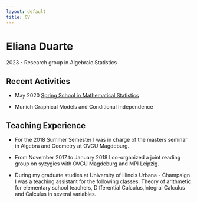 ```yaml
---
layout: default
title: CV
---
```


# Eliana Duarte
2023 - Research group in Algebraic Statistics

## Recent Activities

* May 2020 [Spring School in Mathematical Statistics](https://www.mis.mpg.de/calendar/conferences/2020/ssms2020.html)

* Munich Graphical Models and Conditional Independence

## Teaching Experience

* For the 2018 Summer Semester I was in charge of the masters seminar in Algebra and Geometry
at OVGU Magdeburg.

* From November 2017 to January 2018 I co-organized a joint reading group on syzygies with
OVGU Magdeburg and MPI Leipzig.

* During my graduate studies at University of Illinois Urbana - Champaign I was a
teaching assistant for the following classes: Theory of arithmetic for elementary school teachers, Differential Calculus,Integral Calculus and
Calculus in several variables.
